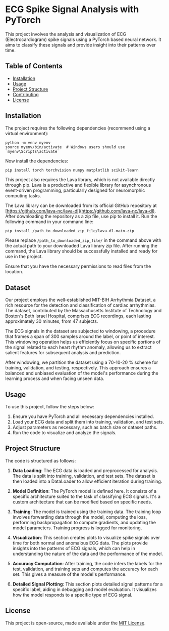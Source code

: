 
# ECG Spike Signal Analysis with PyTorch

This project involves the analysis and visualization of ECG (Electrocardiogram) spike signals using a PyTorch based neural network. It aims to classify these signals and provide insight into their patterns over time.

## Table of Contents

- [Installation](#installation)
- [Usage](#usage)
- [Project Structure](#project-structure)
- [Contributing](#contributing)
- [License](#license)

## Installation

The project requires the following dependencies (recommend using a virtual environment):

```
python -m venv myenv
source myenv/bin/activate  # Windows users should use `myenv\Scripts\activate`
```

Now install the dependencies:

```
pip install torch torchvision numpy matplotlib scikit-learn
```

This project also requires the Lava library, which is not available directly through pip. Lava is a productive and flexible library for asynchronous event-driven programming, particularly designed for neuromorphic computing tasks.

The Lava library can be downloaded from its official GitHub repository at [https://github.com/lava-nc/lava-dl](https://github.com/lava-nc/lava-dl). After downloading the repository as a zip file, use pip to install it. Run the following command in your command line:

```sh
pip install /path_to_downloaded_zip_file/lava-dl-main.zip
```

Please replace `/path_to_downloaded_zip_file/` in the command above with the actual path to your downloaded Lava library zip file. After running the command, the Lava library should be successfully installed and ready for use in the project. 

Ensure that you have the necessary permissions to read files from the location.

## Dataset

Our project employs the well-established MIT-BIH Arrhythmia Dataset, a rich resource for the detection and classification of cardiac arrhythmias. The dataset, contributed by the Massachusetts Institute of Technology and Boston's Beth Israel Hospital, comprises ECG recordings, each lasting approximately 30 minutes, from 47 subjects.

The ECG signals in the dataset are subjected to windowing, a procedure that frames a span of 300 samples around the label, or point of interest. This windowing operation helps us efficiently focus on specific portions of the signal related to each heart rhythm anomaly, allowing us to extract salient features for subsequent analysis and prediction.

After windowing, we partition the dataset using a 70-10-20 % scheme for training, validation, and testing, respectively. This approach ensures a balanced and unbiased evaluation of the model's performance during the learning process and when facing unseen data.

## Usage

To use this project, follow the steps below:

1. Ensure you have PyTorch and all necessary dependencies installed.
2. Load your ECG data and split them into training, validation, and test sets.
3. Adjust parameters as necessary, such as batch size or dataset paths.
4. Run the code to visualize and analyze the signals.

## Project Structure

The code is structured as follows:

1. **Data Loading**: The ECG data is loaded and preprocessed for analysis. The data is split into training, validation, and test sets. The dataset is then loaded into a DataLoader to allow efficient iteration during training.

2. **Model Definition**: The PyTorch model is defined here. It consists of a specific architecture suited to the task of classifying ECG signals. It's a custom architecture that can be modified based on specific needs.

3. **Training**: The model is trained using the training data. The training loop involves forwarding data through the model, computing the loss, performing backpropagation to compute gradients, and updating the model parameters. Training progress is logged for monitoring.

4. **Visualization**: This section creates plots to visualize spike signals over time for both normal and anomalous ECG data. The plots provide insights into the patterns of ECG signals, which can help in understanding the nature of the data and the performance of the model.

5. **Accuracy Computation**: After training, the code infers the labels for the test, validation, and training sets and computes the accuracy for each set. This gives a measure of the model's performance.

6. **Detailed Signal Plotting**: This section plots detailed signal patterns for a specific label, aiding in debugging and model evaluation. It visualizes how the model responds to a specific type of ECG signal.

## License

This project is open-source, made available under the [MIT License](LICENSE).
